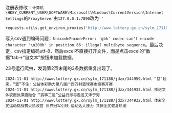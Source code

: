 注册表修改：`计算机\HKEY_CURRENT_USER\SOFTWARE\Microsoft\Windows\CurrentVersion\Internet Settings`的`ProxyServer`由`127.0.0.1:7890`改为`''`

```python
requests.utils.get_environ_proxies('http://www.lottery.gx.cn/sylm_171188/jdzx/index.html') # {'https': 'http://127.0.0.1:7890', 'http': 'http://127.0.0.1:7890'}
```

写入csv遇到编码问题：`UnicodeEncodeError: 'gbk' codec can't encode character '\u200b' in position 66: illegal multibyte sequence`。最后决定，csv指定编码utf-8，然后excel不直接打开文件，而是点击excel的“数据”tab→“自文本”按钮来加载数据。

23号运行爬虫，发现第2页末尾的3条数据重复出现了。

```
2024-11-01 http://www.lottery.gx.cn/sylm_171188/jdzx/344959.html “益”起来，“篮”不住！公益体彩助力第八届广西万村篮球赛市级赛开赛
2024-11-01 http://www.lottery.gx.cn/sylm_171188/jdzx/344933.html 推进文体农商旅深度融合 “赛事三进”公益行即将走进天津宁河
2024-11-01 http://www.lottery.gx.cn/sylm_171188/jdzx/344932.html 体彩全民运动挑战赛火热收官 世界冠军引领 运动达人接力 共掀全民健身热潮
```
